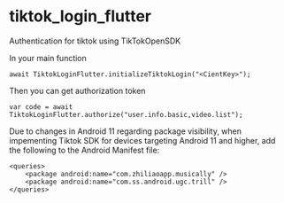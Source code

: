 # tiktok_login_flutter

Authentication for tiktok using TikTokOpenSDK

In your main function

```
await TiktokLoginFlutter.initializeTiktokLogin("<CientKey>");
```

Then you can get authorization token

```
var code = await TiktokLoginFlutter.authorize("user.info.basic,video.list");
```

Due to changes in Android 11 regarding package visibility, when impementing Tiktok SDK for devices targeting Android 11 and higher, add the following to the Android Manifest file:

```
<queries>
    <package android:name="com.zhiliaoapp.musically" />
    <package android:name="com.ss.android.ugc.trill" />
</queries>
```

